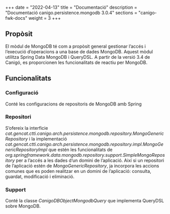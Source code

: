 +++
date        = "2022-04-13"
title       = "Documentació"
description = "Documentació canigo.persistence.mongodb 3.0.4"
sections    = "canigo-fwk-docs"
weight      = 3
+++

## Propòsit

El mòdul de MongoDB té com a propòsit general gestionar l’accés i l’execució d’operacions a una base de dades MongoDB. Aquest mòdul utilitza Spring Data MongoDB i QueryDSL. A partir de la versió 3.4 de Canigó, es proporcionen les funcionalitats de reactiu per MongoDB.

## Funcionalitats

### Configuració

Conté les configuracions de repositoris de MongoDB amb Spring

### Repositori

S’ofereix la interficie *cat.gencat.ctti.canigo.arch.persistence.mongodb.repository.MongoGenericRepository* i la implementació *cat.gencat.ctti.canigo.arch.persistence.mongodb.repository.impl.MongoGenericRepositoryImpl* que estén les funcionalitats de *org.springframework.data.mongodb.repository.support.SimpleMongoRepository* per a l’accés a les dades d’un domini de l’aplicació. Així si un repositori de l’aplicació estén de *MongoGenericRepository*, ja incorpora les accions comunes que es poden realitzar en un domini de l’aplicació: consulta, guardat, modificació i eliminació.

### Support

Conté la classe *CanigoDBObjectMongodbQuery* que implementa QueryDSL sobre MongoDB.
